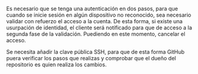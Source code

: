 Es necesario que se tenga una autenticación en dos pasos, para que cuando se inicie sesión en algún dispositivo no reconocido, sea necesario validar con refuerzo el acceso a la cuenta. De esta forma, si existe una usurpación de identidad, el cliente será notificado para que de acceso a la segunda fase de la validación. Puediendo en este momento, cancelar el acceso.

Se necesita añadir la clave pública SSH, para que de esta forma GitHub puera verificar los pasos que realizas y comprobar que el dueño del repositorio es quien realiza los cambios.
